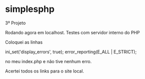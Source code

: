 simplesphp
==========

3º Projeto

Rodando agora em localhost.
Testes com servidor interno do PHP

Coloquei as linhas

ini_set('display_errors', true);
error_reporting(E_ALL | E_STRICT);

no meu index.php e não tive nenhum erro.

Acertei todos os links para o site local.

